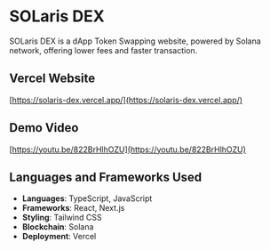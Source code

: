 # SOLaris DEX
SOLaris DEX is a dApp Token Swapping website, powered by Solana network, offering lower fees and faster transaction.

## Vercel Website
[https://solaris-dex.vercel.app/](https://solaris-dex.vercel.app/)
## Demo Video
[https://youtu.be/822BrHlhOZU](https://youtu.be/822BrHlhOZU)

## Languages and Frameworks Used
- **Languages**: TypeScript, JavaScript
- **Frameworks**: React, Next.js
- **Styling**: Tailwind CSS
- **Blockchain**: Solana
- **Deployment**: Vercel